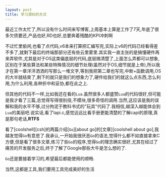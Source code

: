 ```yaml
---
layout: post
title: 学习源码的方式
---
```


最近工作太忙了,所以没有什么时间来写博客,上周基本上算是工作了7天,年底了很多欠债要还,产品也好,RD也好,总要奔着残酷的KPI冲刺啊

不过忙里偷闲,也看了点代码,v6本来打算把汇编写完,实际上v6的代码已经看得差不多了,就剩下最后的终端那部分还有些云里雾里.其实我一直主张的是搞懂硬件再来弄软件,尤其是对于OS这类偏底层的代码,底层搞清楚了,上面怎么弄都可以想象,区别在于某些算法和某些特殊情况的细节处理(虽然对于OS,细节就是上帝),所以我才在第一章洋洋洒洒的写那么一堆文字,等到我把第二章也写完,中断+函数调用,OS的大半就结束了,剩下的就只是我们的想象力了,硬件给我们的就这么点东西,怎么利用,为什么利用,各种折中和妥协,都在此之上.

但其他的代码不一样,比如我还在看的`Lua`.虽然很多人都盛赞`Lua`的代码很好,但可能是我才看了三篇,总觉得写得很别扭,不模块,很多奇怪的调用.当然,这应该是我的误解和我的水平不够,过分拘泥于教科书式的"玩具"代码了.我相信,越深入越能体会到`Lua`的美丽吧.说实话,看了lapi.c,感觉远远比看手册更能清楚的了解capi的原理,真是那句老话,**RTFS**

看了[coolshell][csh]的两篇介绍[`Go`][about go]的[文章][coolshell about go],我越发觉得`Go`有意思了.我承认,一开始我很厌恶`Go`的语法,觉得什么都不如直接拿来C方便,但是看了很多文章,练习了些`Go`的程序,觉得`Go`的理念确实很好,尤其在经过了痛苦的开发服务之后,终于了解了Google那些大牛是怎么想的了.

`Go`还是要接着学习的,希望最后都能使用的顺畅.

当然,这都是工具,我们要用工具完成美好的生活
